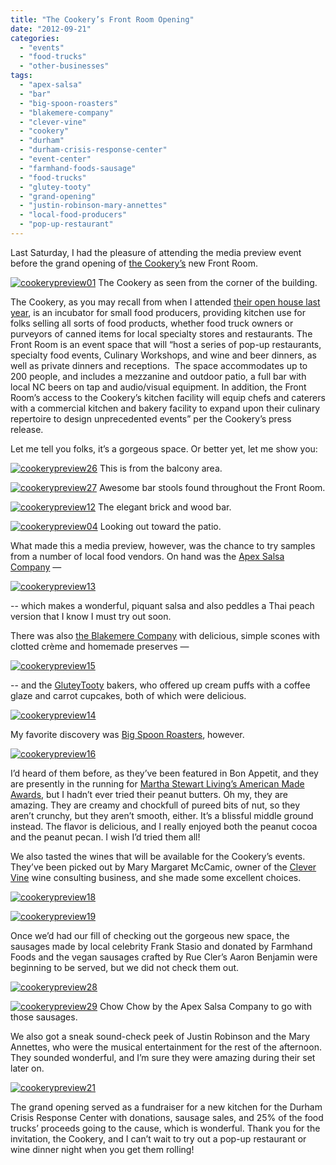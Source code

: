 ```yaml
---
title: "The Cookery’s Front Room Opening"
date: "2012-09-21"
categories:
  - "events"
  - "food-trucks"
  - "other-businesses"
tags:
  - "apex-salsa"
  - "bar"
  - "big-spoon-roasters"
  - "blakemere-company"
  - "clever-vine"
  - "cookery"
  - "durham"
  - "durham-crisis-response-center"
  - "event-center"
  - "farmhand-foods-sausage"
  - "food-trucks"
  - "glutey-tooty"
  - "grand-opening"
  - "justin-robinson-mary-annettes"
  - "local-food-producers"
  - "pop-up-restaurant"
---
```


Last Saturday, I had the pleasure of attending the media preview event before the grand opening of [the Cookery’s](http://durhamcookery.com/) new Front Room.




<div class="caption">

[![](http://www.rebeccagomezfarrell.com/wp-content/uploads/2012/09/cookerypreview01.jpg "cookerypreview01")](http://www.rebeccagomezfarrell.com/wp-content/uploads/2012/09/cookerypreview01.jpg) The Cookery as seen from the corner of the building.</div>


The Cookery, as you may recall from when I attended [their open house last year](http://www.rebeccagomezfarrell.com/2011/04/the-cookery-open-house/), is an incubator for small food producers, providing kitchen use for folks selling all sorts of food products, whether food truck owners or purveyors of canned items for local specialty stores and restaurants. The Front Room is an event space that will “host a series of pop-up restaurants, specialty food events, Culinary Workshops, and wine and beer dinners, as well as private dinners and receptions.  The space accommodates up to 200 people, and includes a mezzanine and outdoor patio, a full bar with local NC beers on tap and audio/visual equipment. In addition, the Front Room’s access to the Cookery’s kitchen facility will equip chefs and caterers with a commercial kitchen and bakery facility to expand upon their culinary repertoire to design unprecedented events” per the Cookery’s press release.

Let me tell you folks, it’s a gorgeous space. Or better yet, let me show you:




<div class="caption">

[![](http://www.rebeccagomezfarrell.com/wp-content/uploads/2012/09/cookerypreview26.jpg "cookerypreview26")](http://www.rebeccagomezfarrell.com/wp-content/uploads/2012/09/cookerypreview26.jpg) This is from the balcony area.</div>





<div class="caption">

[![](http://www.rebeccagomezfarrell.com/wp-content/uploads/2012/09/cookerypreview27.jpg "cookerypreview27")](http://www.rebeccagomezfarrell.com/wp-content/uploads/2012/09/cookerypreview27.jpg) Awesome bar stools found throughout the Front Room.</div>





<div class="caption">

[![](http://www.rebeccagomezfarrell.com/wp-content/uploads/2012/09/cookerypreview12.jpg "cookerypreview12")](http://www.rebeccagomezfarrell.com/wp-content/uploads/2012/09/cookerypreview12.jpg) The elegant brick and wood bar.</div>





<div class="caption">

[![](http://www.rebeccagomezfarrell.com/wp-content/uploads/2012/09/cookerypreview04.jpg "cookerypreview04")](http://www.rebeccagomezfarrell.com/wp-content/uploads/2012/09/cookerypreview04.jpg) Looking out toward the patio.</div>


What made this a media preview, however, was the chance to try samples from a number of local food vendors. On hand was the [Apex Salsa Company](https://www.facebook.com/pages/Apex-Salsa/164374376925828?v=wall) —

[![](http://www.rebeccagomezfarrell.com/wp-content/uploads/2012/09/cookerypreview13.jpg "cookerypreview13")](http://www.rebeccagomezfarrell.com/wp-content/uploads/2012/09/cookerypreview13.jpg)

\-- which makes a wonderful, piquant salsa and also peddles a Thai peach version that I know I must try out soon.

There was also [the Blakemere Company](http://theblakemerecompany.com/) with delicious, simple scones with clotted crème and homemade preserves —

[![](http://www.rebeccagomezfarrell.com/wp-content/uploads/2012/09/cookerypreview15.jpg "cookerypreview15")](http://www.rebeccagomezfarrell.com/wp-content/uploads/2012/09/cookerypreview15.jpg)

\-- and the [GluteyTooty](http://www.gluteytooty.com/) bakers, who offered up cream puffs with a coffee glaze and carrot cupcakes, both of which were delicious.

[![](http://www.rebeccagomezfarrell.com/wp-content/uploads/2012/09/cookerypreview14.jpg "cookerypreview14")](http://www.rebeccagomezfarrell.com/wp-content/uploads/2012/09/cookerypreview14.jpg)

My favorite discovery was [Big Spoon Roasters](http://bigspoonroasters.com/), however.

[![](http://www.rebeccagomezfarrell.com/wp-content/uploads/2012/09/cookerypreview16.jpg "cookerypreview16")](http://www.rebeccagomezfarrell.com/wp-content/uploads/2012/09/cookerypreview16.jpg)

I’d heard of them before, as they’ve been featured in Bon Appetit, and they are presently in the running for [Martha Stewart Living’s American Made Awards,](http://americanmade.marthastewart.com/profiles/mark-overbay-132) but I hadn’t ever tried their peanut butters. Oh my, they are amazing. They are creamy and chockfull of pureed bits of nut, so they aren’t crunchy, but they aren’t smooth, either. It’s a blissful middle ground instead. The flavor is delicious, and I really enjoyed both the peanut cocoa and the peanut pecan. I wish I’d tried them all!

We also tasted the wines that will be available for the Cookery’s events. They’ve been picked out by Mary Margaret McCamic, owner of the [Clever Vine](http://clevervine.wordpress.com/) wine consulting business, and she made some excellent choices.

[![](http://www.rebeccagomezfarrell.com/wp-content/uploads/2012/09/cookerypreview18.jpg "cookerypreview18")](http://www.rebeccagomezfarrell.com/wp-content/uploads/2012/09/cookerypreview18.jpg)

[![](http://www.rebeccagomezfarrell.com/wp-content/uploads/2012/09/cookerypreview19.jpg "cookerypreview19")](http://www.rebeccagomezfarrell.com/wp-content/uploads/2012/09/cookerypreview19.jpg)

Once we’d had our fill of checking out the gorgeous new space, the sausages made by local celebrity Frank Stasio and donated by Farmhand Foods and the vegan sausages crafted by Rue Cler’s Aaron Benjamin were beginning to be served, but we did not check them out.

[![](http://www.rebeccagomezfarrell.com/wp-content/uploads/2012/09/cookerypreview28.jpg "cookerypreview28")](http://www.rebeccagomezfarrell.com/wp-content/uploads/2012/09/cookerypreview28.jpg)




<div class="caption">

[![](http://www.rebeccagomezfarrell.com/wp-content/uploads/2012/09/cookerypreview29.jpg "cookerypreview29")](http://www.rebeccagomezfarrell.com/wp-content/uploads/2012/09/cookerypreview29.jpg) Chow Chow by the Apex Salsa Company to go with those sausages.</div>


We also got a sneak sound-check peek of Justin Robinson and the Mary Annettes, who were the musical entertainment for the rest of the afternoon. They sounded wonderful, and I’m sure they were amazing during their set later on.

[![](http://www.rebeccagomezfarrell.com/wp-content/uploads/2012/09/cookerypreview21.jpg "cookerypreview21")](http://www.rebeccagomezfarrell.com/wp-content/uploads/2012/09/cookerypreview21.jpg)

The grand opening served as a fundraiser for a new kitchen for the Durham Crisis Response Center with donations, sausage sales, and 25% of the food trucks’ proceeds going to the cause, which is wonderful. Thank you for the invitation, the Cookery, and I can’t wait to try out a pop-up restaurant or wine dinner night when you get them rolling!
